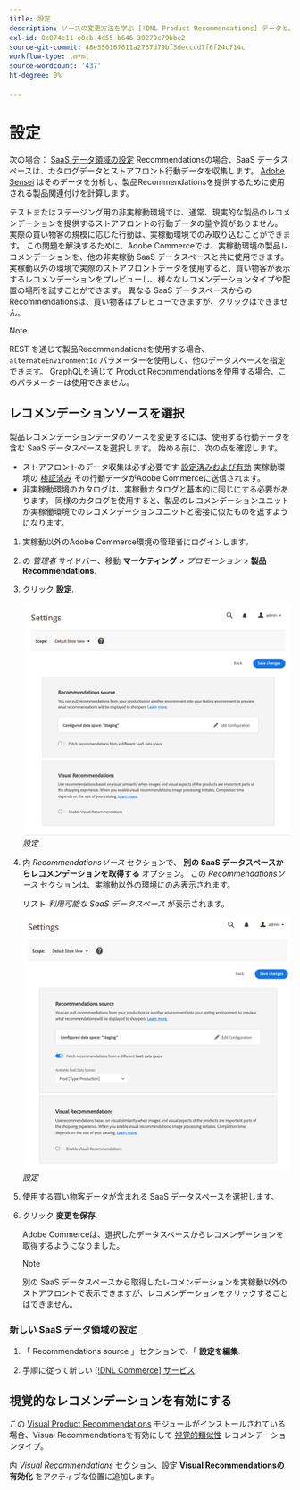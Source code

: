 ```yaml
---
title: 設定
description: ソースの変更方法を学ぶ [!DNL Product Recommendations] データと、視覚的なレコメンデーションを有効にする方法を説明します。
exl-id: 8c074e11-e0cb-4d55-b646-30279c79bbc2
source-git-commit: 48e350167611a2737d79bf5decccd7f6f24c714c
workflow-type: tm+mt
source-wordcount: '437'
ht-degree: 0%

---
```


# 設定

次の場合： [SaaS データ領域の設定](https://experienceleague.adobe.com/docs/commerce-admin/config/services/saas.html) Recommendationsの場合、SaaS データスペースは、カタログデータとストアフロント行動データを収集します。 [Adobe Sensei](https://www.adobe.com/sensei.html) はそのデータを分析し、製品Recommendationsを提供するために使用される製品関連付けを計算します。

テストまたはステージング用の非実稼動環境では、通常、現実的な製品のレコメンデーションを提供するストアフロントの行動データの量や質がありません。 実際の買い物客の規模に応じた行動は、実稼動環境でのみ取り込むことができます。 この問題を解決するために、Adobe Commerceでは、実稼動環境の製品レコメンデーションを、他の非実稼動 SaaS データスペースと共に使用できます。 実稼動以外の環境で実際のストアフロントデータを使用すると、買い物客が表示するレコメンデーションをプレビューし、様々なレコメンデーションタイプや配置の場所を試すことができます。 異なる SaaS データスペースからのRecommendationsは、買い物客はプレビューできますが、クリックはできません。

>[!NOTE]
>
>REST を通じて製品Recommendationsを使用する場合、 `alternateEnvironmentId` パラメーターを使用して、他のデータスペースを指定できます。 GraphQLを通じて Product Recommendationsを使用する場合、このパラメーターは使用できません。

## レコメンデーションソースを選択

製品レコメンデーションデータのソースを変更するには、使用する行動データを含む SaaS データスペースを選択します。 始める前に、次の点を確認します。

- ストアフロントのデータ収集は必ず必要です [設定済みおよび有効](install-configure.md) 実稼動環境の [検証済み](verify.md) その行動データがAdobe Commerceに送信されます。
- 非実稼動環境のカタログは、実稼動カタログと基本的に同じにする必要があります。 同様のカタログを使用すると、製品のレコメンデーションユニットが実稼働環境でのレコメンデーションユニットと密接に似たものを返すようになります。

1. 実稼動以外のAdobe Commerce環境の管理者にログインします。

1. の _管理者_ サイドバー、移動 **マーケティング** > _プロモーション_ > **製品Recommendations**.

1. クリック **設定**.

   ![製品レコメンデーション設定](assets/settings.png)
   _設定_

1. 内 _Recommendationsソース_ セクションで、 **別の SaaS データスペースからレコメンデーションを取得する** オプション。 この _Recommendationsソース_ セクションは、実稼動以外の環境にのみ表示されます。

   リスト _利用可能な SaaS データスペース_ が表示されます。

   ![製品レコメンデーション設定](assets/settings-select-saas.png)
   _設定_

1. 使用する買い物客データが含まれる SaaS データスペースを選択します。

1. クリック **変更を保存**.

   Adobe Commerceは、選択したデータスペースからレコメンデーションを取得するようになりました。

   >[!NOTE]
   >
   > 別の SaaS データスペースから取得したレコメンデーションを実稼動以外のストアフロントで表示できますが、レコメンデーションをクリックすることはできません。

### 新しい SaaS データ領域の設定

1. 「 Recommendations source 」セクションで、「 **設定を編集**.

1. 手順に従って新しい [[!DNL Commerce] サービス](/help/landing/saas.md).

## 視覚的なレコメンデーションを有効にする

この [Visual Product Recommendations](install-configure.md) モジュールがインストールされている場合、Visual Recommendationsを有効にして [視覚的類似性](type.md#visualsim) レコメンデーションタイプ。

内 _Visual Recommendations_ セクション、設定 **Visual Recommendationsの有効化** をアクティブな位置に追加します。
